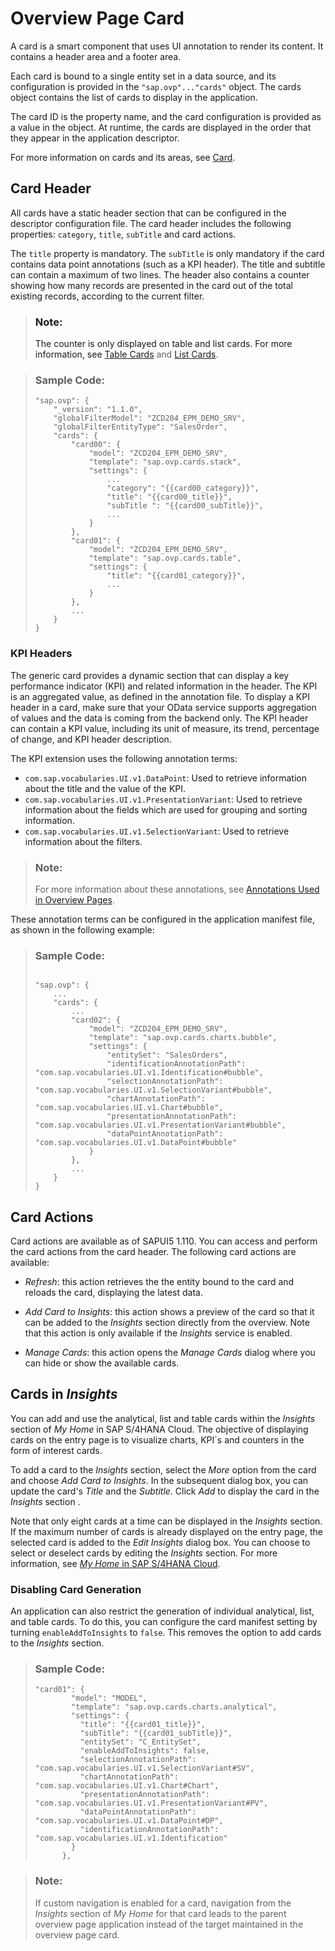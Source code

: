 <!-- loio74332d5d829b413f9d7c0950dc6a71d2 -->

# Overview Page Card

A card is a smart component that uses UI annotation to render its content. It contains a header area and a footer area.



Each card is bound to a single entity set in a data source, and its configuration is provided in the `"sap.ovp"..."cards"` object. The cards object contains the list of cards to display in the application.

The card ID is the property name, and the card configuration is provided as a value in the object. At runtime, the cards are displayed in the order that they appear in the application descriptor.

For more information on cards and its areas, see [Card](https://experience.sap.com/fiori-design-web/cards/).



<a name="loio74332d5d829b413f9d7c0950dc6a71d2__section_nsk_34p_31b"/>

## Card Header

All cards have a static header section that can be configured in the descriptor configuration file. The card header includes the following properties: `category`, `title`, `subTitle` and card actions.

The `title` property is mandatory. The `subTitle` is only mandatory if the card contains data point annotations \(such as a KPI header\). The title and subtitle can contain a maximum of two lines. The header also contains a counter showing how many records are presented in the card out of the total existing records, according to the current filter.

> ### Note:  
> The counter is only displayed on table and list cards. For more information, see [Table Cards](table-cards-167bf7c.md) and [List Cards](list-cards-56f39e0.md).

> ### Sample Code:  
> ```
> "sap.ovp": {
>     "_version": "1.1.0",
>     "globalFilterModel": "ZCD204_EPM_DEMO_SRV",
>     "globalFilterEntityType": "SalesOrder",
>     "cards": {
>         "card00": {
>             "model": "ZCD204_EPM_DEMO_SRV",
>             "template": "sap.ovp.cards.stack",
>             "settings": {
>                 ...
>                 "category": "{{card00_category}}",
>                 "title": "{{card00_title}}",
>                 "subTitle ": "{{card00_subTitle}}",
>                 ...
>             }
>         },
>         "card01": {
>             "model": "ZCD204_EPM_DEMO_SRV",
>             "template": "sap.ovp.cards.table",
>             "settings": {
>                 "title": "{{card01_category}}",
>                 ...
>             }
>         },
>         ...
>     }
> }
> ```



### **KPI Headers**

The generic card provides a dynamic section that can display a key performance indicator \(KPI\) and related information in the header. The KPI is an aggregated value, as defined in the annotation file. To display a KPI header in a card, make sure that your OData service supports aggregation of values and the data is coming from the backend only. The KPI header can contain a KPI value, including its unit of measure, its trend, percentage of change, and KPI header description.

The KPI extension uses the following annotation terms:

-   `com.sap.vocabularies.UI.v1.DataPoint`: Used to retrieve information about the title and the value of the KPI.
-   `com.sap.vocabularies.UI.v1.PresentationVariant`: Used to retrieve information about the fields which are used for grouping and sorting information.
-   `com.sap.vocabularies.UI.v1.SelectionVariant`: Used to retrieve information about the filters.

> ### Note:  
> For more information about these annotations, see [Annotations Used in Overview Pages](annotations-used-in-overview-pages-65731e6.md).

These annotation terms can be configured in the application manifest file, as shown in the following example:

> ### Sample Code:  
> ```
> 
> "sap.ovp": {
>     ...
>     "cards": {
>         ...
>         "card02": {
>             "model": "ZCD204_EPM_DEMO_SRV",
>             "template": "sap.ovp.cards.charts.bubble",
>             "settings": {
>                 "entitySet": "SalesOrders",
>                 "identificationAnnotationPath": "com.sap.vocabularies.UI.v1.Identification#bubble",
>                 "selectionAnnotationPath": "com.sap.vocabularies.UI.v1.SelectionVariant#bubble",
>                 "chartAnnotationPath": "com.sap.vocabularies.UI.v1.Chart#bubble",
>                 "presentationAnnotationPath": "com.sap.vocabularies.UI.v1.PresentationVariant#bubble",
>                 "dataPointAnnotationPath": "com.sap.vocabularies.UI.v1.DataPoint#bubble"
>             }
>         },
>         ...
>     }
> }
> 
> ```



<a name="loio74332d5d829b413f9d7c0950dc6a71d2__section_bd1_gyx_5wb"/>

## Card Actions

Card actions are available as of SAPUI5 1.110. You can access and perform the card actions from the card header. The following card actions are available:

-   *Refresh*: this action retrieves the the entity bound to the card and reloads the card, displaying the latest data.

-   *Add Card to Insights*: this action shows a preview of the card so that it can be added to the *Insights* section directly from the overview. Note that this action is only available if the *Insights* service is enabled.

-   *Manage Cards*: this action opens the *Manage Cards* dialog where you can hide or show the available cards.




<a name="loio74332d5d829b413f9d7c0950dc6a71d2__section_qhh_dkw_z5b"/>

## Cards in *Insights*

You can add and use the analytical, list and table cards within the *Insights* section of *My Home* in SAP S/4HANA Cloud. The objective of displaying cards on the entry page is to visualize charts, KPI´s and counters in the form of interest cards.

To add a card to the *Insights* section, select the *More* option from the card and choose *Add Card to Insights*. In the subsequent dialog box, you can update the card's *Title* and the *Subtitle*. Click *Add* to display the card in the *Insights* section .

Note that only eight cards at a time can be displayed in the *Insights* section. If the maximum number of cards is already displayed on the entry page, the selected card is added to the *Edit Insights* dialog box. You can choose to select or deselect cards by editing the *Insights* section. For more information, see [*My Home* in SAP S/4HANA Cloud](https://help.sap.com/docs/SAP_S4HANA_CLOUD/4fc8d03390c342da8a60f8ee387bca1a/8a60279e8d2041b5ad8d3455fab0f3ef.html).



### Disabling Card Generation

An application can also restrict the generation of individual analytical, list, and table cards. To do this, you can configure the card manifest setting by turning `enableAddToInsights` to `false`. This removes the option to add cards to the *Insights* section.

> ### Sample Code:  
> ```
> "card01": {
>         "model": "MODEL",
>         "template": "sap.ovp.cards.charts.analytical",
>         "settings": {
>           "title": "{{card01_title}}",
>           "subTitle": "{{card01_subTitle}}",
>           "entitySet": "C_EntitySet",
>           "enableAddToInsights": false,
>           "selectionAnnotationPath": "com.sap.vocabularies.UI.v1.SelectionVariant#SV",
>           "chartAnnotationPath": "com.sap.vocabularies.UI.v1.Chart#Chart",
>           "presentationAnnotationPath": "com.sap.vocabularies.UI.v1.PresentationVariant#PV",
>           "dataPointAnnotationPath": "com.sap.vocabularies.UI.v1.DataPoint#DP",
>           "identificationAnnotationPath": "com.sap.vocabularies.UI.v1.Identification"
>         }
>       },
> ```

> ### Note:  
> If custom navigation is enabled for a card, navigation from the *Insights* section of *My Home* for that card leads to the parent overview page application instead of the target maintained in the overview page card.

